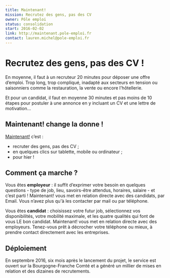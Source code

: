 ```yaml
---
title: Maintenant!
mission: Recrutez des gens, pas des CV
owner: Pôle emploi
status: consolidation
start: 2016-02-02
link: http://maintenant.pole-emploi.fr
contact: lauren.michel@pole-emploi.fr
---
```


# Recrutez des gens, pas des CV !

En moyenne, il faut à un recruteur 20 minutes pour déposer une offre d’emploi. Trop long, trop compliqué, inadapté aux secteurs en tension ou saisonniers comme la restauration, la vente ou encore l'hôtellerie.

Et pour un candidat, il faut en moyenne 30 minutes et pas moins de 10 étapes pour postuler à une annonce en y incluant un CV et une lettre de motivation…


## Maintenant! change la donne !
[Maintenant!](http://maintenant.pole-emploi.fr) c’est :

* recruter des gens, pas des CV ;
* en quelques clics sur tablette, mobile ou ordinateur ;
* pour hier !

## Comment ça marche ?
Vous êtes **employeur** : il suffit d’exprimer votre besoin en quelques questions - type de job, lieu, savoirs-être attendus, horaires, salaire - et c’est parti !
Maintenant! vous met en relation directe avec des candidats, par Email. Vous n’avez plus qu'à les contacter par mail ou par téléphone.

Vous êtes **candidat** : choisissez votre futur job, sélectionnez vos disponibilités, votre mobilité maximale, et les quatre qualités qui font de vous LE bon candidat.
Maintenant! vous met en relation directe avec des employeurs. Tenez-vous prêt à décrocher votre téléphone ou mieux, à prendre contact directement avec les entreprises.

## Déploiement
En septembre 2016, six mois après le lancement du projet, le service est ouvert sur la Bourgogne-Franche Comté et a généré un millier de mises en relation et des dizaines de recrutements.
